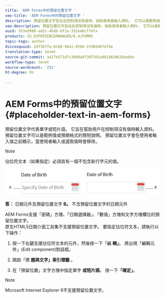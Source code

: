 ```yaml
---
title: 'AEM Forms中的預留位置文字 '
seo-title: 'AEM Forms中的預留位置文字 '
description: 預留位置文字旨在在控制項沒有值時，協助使用者輸入資料。 它可以是範例值或預期格式的簡短說明。
seo-description: 預留位置文字旨在在控制項沒有值時，協助使用者輸入資料。 它可以是範例值或預期格式的簡短說明。
uuid: 553ed988-ad2c-4bdb-bf1e-332e48cf7dfa
products: SG_EXPERIENCEMANAGER/6.4/FORMS
topic-tags: author
discoiquuid: 2d7367fa-6cb8-40a1-8566-1fd0d46fdfde
translation-type: tm+mt
source-git-commit: a417e571d7c3b8da8f38f3d1ad814610636eabbc
workflow-type: tm+mt
source-wordcount: '251'
ht-degree: 0%

---
```



# AEM Forms中的預留位置文字 {#placeholder-text-in-aem-forms}

預留位置文字代表單字或短片語。 它旨在幫助用戶在控制項沒有值時輸入資料。 預留位置文字可以是範例值或預期格式的簡短說明。 預留位置文字會在使用者輸入值之前顯示，當使用者輸入或選取值時會移除。

>[!NOTE]
>
>佔位符文本（如果指定）必須具有一個不包含新行字元的值。

![含有和不含預留位置文字的日期元件](assets/dat-picker-place-holder-text.png)

**答：** 日期元件及預留位置文字 **B。** 不含預留位置文字的日期元件

AEM Forms支援「密碼」方塊、「日期選擇器」、「數值」方塊和文字方塊欄位的預留位置文字。\
原生HTML5日期介面工具集不支援預留位置文字。 要指定佔位符文本，請執行以下操作：

1. 按一下右鍵支援佔位符文本的元件，然後按一下「編 **輯」**。 將出現「編輯元件」(Edit component)對話框。

1. 開啟「標 **題與文字」索引標籤** 。
1. 在「預留位置」文字方塊中指定單字 **或短片語**。 按一下&#x200B;**「確定」**。

>[!NOTE]
>
>Microsoft Internet Explorer 9不支援預留位置文字。

